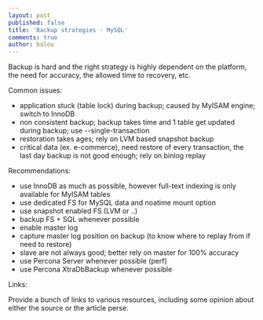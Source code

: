 ```yaml
---
layout: post
published: false
title: 'Backup strategies - MySQL'
comments: true
author: balou
---
```


Backup is hard and the right strategy is highly dependent on the platform, the need for accuracy, the allowed time to recovery, etc.

Common issues:

- application stuck (table lock) during backup; caused by MyISAM engine; switch to InnoDB
- non consistent backup; backup takes time and 1 table get updated during backup; use --single-transaction
- restoration takes ages; rely on LVM based snapshot backup
- critical data (ex. e-commerce), need restore of every transaction, the last day backup is not good enough; rely on binlog replay

Recommendations:

- use InnoDB as much as possible, however full-text indexing is only available for MyISAM tables
- use dedicated FS for MySQL data and noatime mount option
- use snapshot enabled FS (LVM or ..)
- backup FS + SQL whenever possible
- enable master log
- capture master log position on backup (to know where to replay from if need to restore)
- slave are not always good; better rely on master for 100% accuracy
- use Percona Server whenever possible (perf)
- use Percona XtraDbBackup whenever possible

Links:

Provide a bunch of links to various resources, including some opinion about either the source or the article perse.